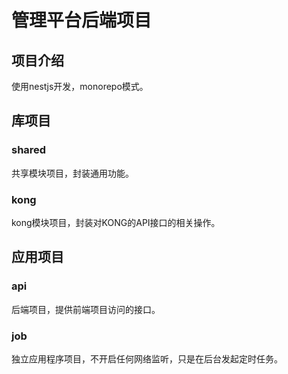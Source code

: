 # 管理平台后端项目

## 项目介绍

使用nestjs开发，monorepo模式。

## 库项目

### shared

共享模块项目，封装通用功能。

### kong

kong模块项目，封装对KONG的API接口的相关操作。

## 应用项目

### api

后端项目，提供前端项目访问的接口。

### job

独立应用程序项目，不开启任何网络监听，只是在后台发起定时任务。
